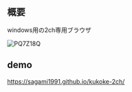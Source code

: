 ## 概要
windows用の2ch専用ブラウザ

![PQ7Z18Q](https://github.com/user-attachments/assets/a66e643b-4191-4a88-9568-d8d5651f2e67)

## demo
https://sagami1991.github.io/kukoke-2ch/
